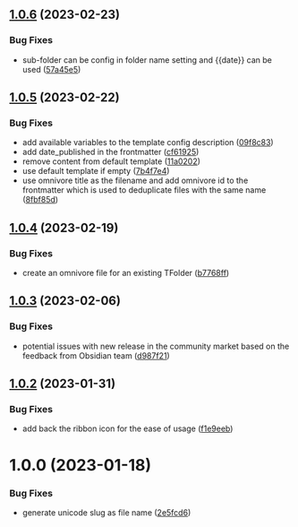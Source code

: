 ## [1.0.6](https://github.com/omnivore-app/obsidian-omnivore/compare/1.0.5...1.0.6) (2023-02-23)


### Bug Fixes

* sub-folder can be config in folder name setting and {{date}} can be used ([57a45e5](https://github.com/omnivore-app/obsidian-omnivore/commit/57a45e5c761ebac4858787a27364cef44687df85))

## [1.0.5](https://github.com/omnivore-app/obsidian-omnivore/compare/1.0.4...1.0.5) (2023-02-22)


### Bug Fixes

* add available variables to the template config description ([09f8c83](https://github.com/omnivore-app/obsidian-omnivore/commit/09f8c832cecffbc2800d22b1bcc87cb36d34910d))
* add date_published in the frontmatter ([cf61925](https://github.com/omnivore-app/obsidian-omnivore/commit/cf61925243bb6cfccdbc625b6069d54600daf68c))
* remove content from default template ([11a0202](https://github.com/omnivore-app/obsidian-omnivore/commit/11a020294922c7c1caad72063f6544cf2a2cb9e7))
* use default template if empty ([7b4f7e4](https://github.com/omnivore-app/obsidian-omnivore/commit/7b4f7e4321e3b6ee42b1e635300dc8d07c290cd7))
* use omnivore title as the filename and add omnivore id to the frontmatter which is used to deduplicate files with the same name ([8fbf85d](https://github.com/omnivore-app/obsidian-omnivore/commit/8fbf85d86baa23f065e9bf63bd8aef607609392c))

## [1.0.4](https://github.com/omnivore-app/obsidian-omnivore/compare/1.0.3...1.0.4) (2023-02-19)


### Bug Fixes

* create an omnivore file for an existing TFolder ([b7768ff](https://github.com/omnivore-app/obsidian-omnivore/commit/b7768ffed335baec2eb841aeaffd283573a14c8d))

## [1.0.3](https://github.com/omnivore-app/obsidian-omnivore/compare/1.0.2...1.0.3) (2023-02-06)


### Bug Fixes

* potential issues with new release in the community market based on the feedback from Obsidian team ([d987f21](https://github.com/omnivore-app/obsidian-omnivore/commit/d987f21cd2dba39d5bf6cfe76b1a6258b471c415))

## [1.0.2](https://github.com/omnivore-app/obsidian-omnivore/compare/1.0.1...1.0.2) (2023-01-31)


### Bug Fixes

* add back the ribbon icon for the ease of usage ([f1e9eeb](https://github.com/omnivore-app/obsidian-omnivore/commit/f1e9eebd3968d0a56a8109ac8d71751c0c96a323))

# 1.0.0 (2023-01-18)


### Bug Fixes

* generate unicode slug as file name ([2e5fcd6](https://github.com/omnivore-app/obsidian-omnivore/commit/2e5fcd6c503a43e8b8f32d8cdce723c78cfc620f))
